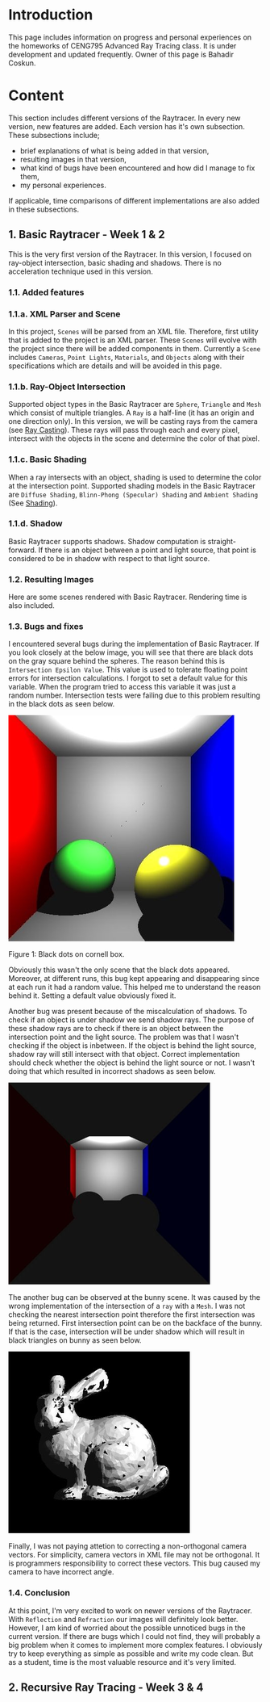 # Introduction

This page includes information on progress and personal experiences on the homeworks of CENG795 Advanced Ray Tracing class. It is under development and updated frequently. Owner of this page is Bahadir Coskun.

# Content

This section includes different versions of the Raytracer. In every new version, new features are added. Each version has it's own subsection. These subsections include;

- brief explanations of what is being added in that version, 
- resulting images in that version,
- what kind of bugs have been encountered and how did I manage to fix them, 
- my personal experiences. 

If applicable, time comparisons of different implementations are also added in these subsections.

## 1. Basic Raytracer - Week 1 & 2

This is the very first version of the Raytracer. In this version, I focused on ray-object intersection, basic shading and shadows. There is no acceleration technique used in this version.

### 1.1. Added features

### 1.1.a. XML Parser and Scene
In this project, `Scenes` will be parsed from an XML file. Therefore, first utility that is added to the project is an XML parser. These `Scenes` will evolve with the project since there will be added components in them. Currently a `Scene` includes `Cameras`, `Point Lights`, `Materials`, and `Objects` along with their specifications which are details and will be avoided in this page.

### 1.1.b. Ray-Object Intersection
Supported object types in the Basic Raytracer are `Sphere`, `Triangle` and `Mesh` which consist of multiple triangles. A `Ray` is a half-line (it has an origin and one direction only). In this version, we will be casting rays from the camera (see [Ray Casting](https://en.wikipedia.org/wiki/Ray_casting)). These rays will pass through each and every pixel, intersect with the objects in the scene and determine the color of that pixel.

### 1.1.c. Basic Shading
When a ray intersects with an object, shading is used to determine the color at the intersection point. Supported shading models in the Basic Raytracer are `Diffuse Shading`, `Blinn-Phong (Specular) Shading` and `Ambient Shading` (See [Shading](https://en.wikipedia.org/wiki/Shading)).

### 1.1.d. Shadow
Basic Raytracer supports shadows. Shadow computation is straight-forward. If there is an object between a point and light source, that point is considered to be in shadow with respect to that light source.

### 1.2. Resulting Images
Here are some scenes rendered with Basic Raytracer. Rendering time is also included.

### 1.3. Bugs and fixes
I encountered several bugs during the implementation of Basic Raytracer. If you look closely at the below image, you will see that there are black dots on the gray square behind the spheres. The reason behind this is `Intersection Epsilon Value`. This value is used to tolerate floating point errors for intersection calculations. I forgot to set a default value for this variable. When the program tried to access this variable it was just a random number. Intersection tests were failing due to this problem resulting in the black dots as seen below.

![Sc](/assets/blackdots.jpg)

Figure 1: Black dots on cornell box.

Obviously this wasn't the only scene that the black dots appeared. Moreover, at different runs, this bug kept appearing and disappearing since at each run it had a random value. This helped me to understand the reason behind it. Setting a default value obviously fixed it.

Another bug was present because of the miscalculation of shadows. To check if an object is under shadow we send shadow rays. The purpose of these shadow rays are to check if there is an object between the intersection point and the light source. The problem was that I wasn't checking if the object is inbetween. If the object is behind the light source, shadow ray will still intersect with that object. Correct implementation should check whether the object is behind the light source or not. I wasn't doing that which resulted in incorrect shadows as seen below.

![Sc](/assets/hw1-cornellbox-pages.jpg)

The another bug can be observed at the bunny scene. It was caused by the wrong implementation of the intersection of a `ray` with a `Mesh`. I was not checking the nearest intersection point therefore the first intersection was being returned. First intersection point can be on the backface of the bunny. If that is the case, intersection will be under shadow which will result in black triangles on bunny as seen below.

![Sc](/assets/hw1-bunny-pages.jpg)

Finally, I was not paying attetion to correcting a non-orthogonal camera vectors. For simplicity, camera vectors in XML file may not be orthogonal. It is programmers responsibility to correct these vectors. This bug caused my camera to have incorrect angle.

### 1.4. Conclusion

At this point, I'm very excited to work on newer versions of the Raytracer. With `Reflection` and `Refraction` our images will definitely look better. However, I am kind of worried about the possible unnoticed bugs in the current version. If there are bugs which I could not find, they will probably a big problem when it comes to implement more complex features. I obviously try to keep everything as simple as possible and write my code clean. But as a student, time is the most valuable resource and it's very limited.

## 2. Recursive Ray Tracing - Week 3 & 4
